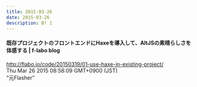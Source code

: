 ```yaml
---
title: 2015-03-26
date: 2015-03-26
description: B! 1
---
```


#### 既存プロジェクトのフロントエンドにHaxeを導入して、AltJSの素晴らしさを体感する | f-labo blog
http://flabo.io/code/20150319/01-use-haxe-in-existing-project/<br>
Thu Mar 26 2015 08:58:09 GMT+0900 (JST)<br>
“元Flasher”


